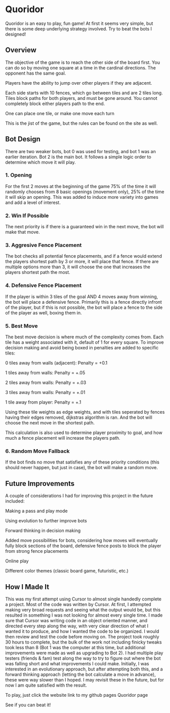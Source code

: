 # Quoridor

Quoridor is an easy to play, fun game! At first it seems very simple, but there is some deep underlying strategy involved. Try to beat the bots I designed!

## Overview

The objective of the game is to reach the other side of the board first. You can do so by moving one square at a time in the cardinal directions. The opponent has the same goal. 


Players have the ability to jump over other players if they are adjacent.


Each side starts with 10 fences, which go between tiles and are 2 tiles long. Tiles block paths for both players, and must be gone around. You cannot completely block either players path to the end. 


One can place one tile, or make one move each turn


This is the jist of the game, but the rules can be found on the site as well.

## Bot Design

There are two weaker bots, bot 0 was used for testing, and bot 1 was an earlier iteration. Bot 2 is the main bot. It follows a simple logic order to determine which move it will play. 

### 1. Opening
For the first 2 moves at the beginning of the game 75% of the time it will randomly chooses from 8 basic openings (movement only), 25% of the time it will skip an opening. This was added to induce more variety into games and add a level of interest. 

### 2. Win If Possible
The next priority is if there is a guaranteed win in the next move, the bot will make that move.

### 3. Aggresive Fence Placement
The bot checks all potential fence placements, and if a fence would extend the players shortest path by 3 or more, it will place that fence. If there are multiple options more than 3, it will choose the one that increases the players shortest path the most.

### 4. Defensive Fence Placement
If the player is within 3 tiles of the goal AND 4 moves away from winning, the bot will place a defensive fence. Primarily this is a fence directly infront of the player, but if this is not possible, the bot will place a fence to the side of the player as well, boxing them in.

### 5. Best Move
The best move decision is where much of the complexity comes from. Each tile has a weight associated with it, default of 1 for every square. To improve decision making and avoid being boxed in penalties are added to specific tiles:


0 tiles away from walls (adjacent): Penalty = +0.1

1 tiles away from walls: Penalty = +.05

2 tiles away from walls: Penalty = +.03

3 tiles away from walls: Penalty = +.01

1 tile away from player: Penalty = +.1


Using these tile weights as edge weights, and with tiles seperated by fences having their edges removed, dijkstras algorithm is ran. And the bot will choose the next move in the shortest path.


This calculation is also used to determine player proximity to goal, and how much a fence placement will increase the players path. 

### 6. Random Move Fallback
If the bot finds no move that satisfies any of these priority conditions (this should never happen, but just in case), the bot will make a random move.


## Future Improvements

A couple of considerations I had for improving this project in the future included:


Making a pass and play mode

Using evolution to further improve bots

Forward thinking in decision making

Added move possibilities for bots, considering how moves will eventually fully block sections of the board, defensive fence posts to block the player from strong fence placements

Online play

Different color themes (classic board game, futuristic, etc.)


## How I Made It
This was my first attempt using Cursor to almost single handedly complete a project. Most of the code was written by Cursor. At first, I attempted making very broad requests and seeing what the output would be, but this resulted in something I was not looking for almost every single time. I made sure that Cursor was writing code in an object oriented manner, and directed every step along the way, with very clear direction of what I wanted it to produce, and how I wanted the code to be organized. I would then review and test the code before moving on. The project took roughly 30 hours to complete, but the bulk of the work not including finicky tweaks took less than 8 (Bot 1 was the computer at this time, but additional improvements were made as well as upgrading to Bot 2). I had multiple play testers (friends & fam) test along the way to try to figure out where the bot was falling short and what improvements I could make. Initially, I was interested in an evolutionary approach, but after attempting both this, and a forward thinking approach (letting the bot calculate a move in advance), these were way slower than I hoped. I may revisit these in the future, but for now I am quite satisfied with the result.

To play, just click the website link to my github pages Quoridor page

See if you can beat it!
